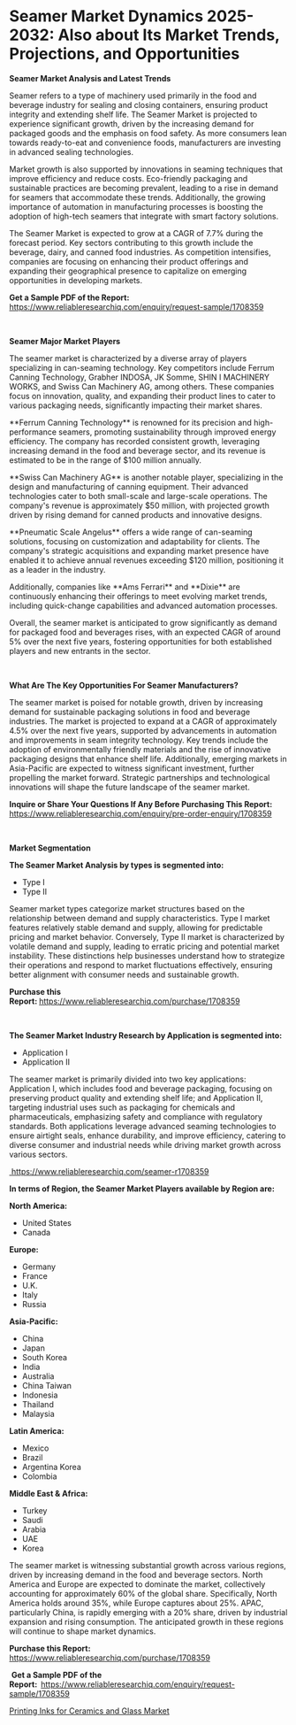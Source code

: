 <p><h1>Seamer Market Dynamics 2025-2032: Also about Its Market Trends, Projections, and Opportunities</h1></p><p><strong>Seamer Market Analysis and Latest Trends</strong></p>
<p><p>Seamer refers to a type of machinery used primarily in the food and beverage industry for sealing and closing containers, ensuring product integrity and extending shelf life. The Seamer Market is projected to experience significant growth, driven by the increasing demand for packaged goods and the emphasis on food safety. As more consumers lean towards ready-to-eat and convenience foods, manufacturers are investing in advanced sealing technologies.</p><p>Market growth is also supported by innovations in seaming techniques that improve efficiency and reduce costs. Eco-friendly packaging and sustainable practices are becoming prevalent, leading to a rise in demand for seamers that accommodate these trends. Additionally, the growing importance of automation in manufacturing processes is boosting the adoption of high-tech seamers that integrate with smart factory solutions.</p><p>The Seamer Market is expected to grow at a CAGR of 7.7% during the forecast period. Key sectors contributing to this growth include the beverage, dairy, and canned food industries. As competition intensifies, companies are focusing on enhancing their product offerings and expanding their geographical presence to capitalize on emerging opportunities in developing markets.</p></p>
<p><strong>Get a Sample PDF of the Report:&nbsp;</strong> <a href="https://www.reliableresearchiq.com/enquiry/request-sample/1708359?utm_campaign=2739&utm_medium=2&utm_source=Github&utm_content=ia&utm_term=25032025&utm_id=seamer">https://www.reliableresearchiq.com/enquiry/request-sample/1708359</a></p>
<p>&nbsp;</p>
<p><strong>Seamer Major Market Players</strong></p>
<p><p>The seamer market is characterized by a diverse array of players specializing in can-seaming technology. Key competitors include Ferrum Canning Technology, Grabher INDOSA, JK Somme, SHIN I MACHINERY WORKS, and Swiss Can Machinery AG, among others. These companies focus on innovation, quality, and expanding their product lines to cater to various packaging needs, significantly impacting their market shares.</p><p>**Ferrum Canning Technology** is renowned for its precision and high-performance seamers, promoting sustainability through improved energy efficiency. The company has recorded consistent growth, leveraging increasing demand in the food and beverage sector, and its revenue is estimated to be in the range of $100 million annually.</p><p>**Swiss Can Machinery AG** is another notable player, specializing in the design and manufacturing of canning equipment. Their advanced technologies cater to both small-scale and large-scale operations. The company's revenue is approximately $50 million, with projected growth driven by rising demand for canned products and innovative designs.</p><p>**Pneumatic Scale Angelus** offers a wide range of can-seaming solutions, focusing on customization and adaptability for clients. The company's strategic acquisitions and expanding market presence have enabled it to achieve annual revenues exceeding $120 million, positioning it as a leader in the industry.</p><p>Additionally, companies like **Ams Ferrari** and **Dixie** are continuously enhancing their offerings to meet evolving market trends, including quick-change capabilities and advanced automation processes. </p><p>Overall, the seamer market is anticipated to grow significantly as demand for packaged food and beverages rises, with an expected CAGR of around 5% over the next five years, fostering opportunities for both established players and new entrants in the sector.</p></p>
<p>&nbsp;</p>
<p><strong>What Are The Key Opportunities For Seamer Manufacturers?</strong></p>
<p><p>The seamer market is poised for notable growth, driven by increasing demand for sustainable packaging solutions in food and beverage industries. The market is projected to expand at a CAGR of approximately 4.5% over the next five years, supported by advancements in automation and improvements in seam integrity technology. Key trends include the adoption of environmentally friendly materials and the rise of innovative packaging designs that enhance shelf life. Additionally, emerging markets in Asia-Pacific are expected to witness significant investment, further propelling the market forward. Strategic partnerships and technological innovations will shape the future landscape of the seamer market.</p></p>
<p><strong>Inquire or Share Your Questions If Any Before Purchasing This Report:</strong> <a href="https://www.reliableresearchiq.com/enquiry/pre-order-enquiry/1708359?utm_campaign=2739&utm_medium=2&utm_source=Github&utm_content=ia&utm_term=25032025&utm_id=seamer">https://www.reliableresearchiq.com/enquiry/pre-order-enquiry/1708359</a></p>
<p>&nbsp;</p>
<p><strong>Market Segmentation</strong></p>
<p><strong>The Seamer Market Analysis by types is segmented into:</strong></p>
<p><ul><li>Type I</li><li>Type II</li></ul></p>
<p><p>Seamer market types categorize market structures based on the relationship between demand and supply characteristics. Type I market features relatively stable demand and supply, allowing for predictable pricing and market behavior. Conversely, Type II market is characterized by volatile demand and supply, leading to erratic pricing and potential market instability. These distinctions help businesses understand how to strategize their operations and respond to market fluctuations effectively, ensuring better alignment with consumer needs and sustainable growth.</p></p>
<p><strong>Purchase this Report:&nbsp;</strong><a href="https://www.reliableresearchiq.com/purchase/1708359?utm_campaign=2739&utm_medium=2&utm_source=Github&utm_content=ia&utm_term=25032025&utm_id=seamer">https://www.reliableresearchiq.com/purchase/1708359</a></p>
<p>&nbsp;</p>
<p><strong>The Seamer Market Industry Research by Application is segmented into:</strong></p>
<p><ul><li>Application I</li><li>Application II</li></ul></p>
<p><p>The seamer market is primarily divided into two key applications: Application I, which includes food and beverage packaging, focusing on preserving product quality and extending shelf life; and Application II, targeting industrial uses such as packaging for chemicals and pharmaceuticals, emphasizing safety and compliance with regulatory standards. Both applications leverage advanced seaming technologies to ensure airtight seals, enhance durability, and improve efficiency, catering to diverse consumer and industrial needs while driving market growth across various sectors.</p></p>
<p><a href="https://www.reliableresearchiq.com/seamer-r1708359?utm_campaign=2739&utm_medium=2&utm_source=Github&utm_content=ia&utm_term=25032025&utm_id=seamer">&nbsp;https://www.reliableresearchiq.com/seamer-r1708359</a></p>
<p><strong>In terms of Region, the Seamer Market Players available by Region are:</strong></p>
<p>
    <p> <strong> North America: </strong>
        <ul>
            <li>United States</li>
            <li>Canada</li>
        </ul>
        </p> 
    <p> <strong> Europe: </strong>
        <ul>
            <li>Germany</li>
            <li>France</li>
            <li>U.K.</li>
            <li>Italy</li>
            <li>Russia</li>
        </ul>
        </p> 
    <p> <strong> Asia-Pacific: </strong>
        <ul>
            <li>China</li>
            <li>Japan</li>
            <li>South Korea</li>
            <li>India</li>
            <li>Australia</li>
            <li>China Taiwan</li>
            <li>Indonesia</li>
            <li>Thailand</li>
            <li>Malaysia</li>
        </ul>
        </p> 
    <p> <strong> Latin America: </strong>
        <ul>
            <li>Mexico</li>
            <li>Brazil</li>
            <li>Argentina Korea</li>
            <li>Colombia</li>
        </ul>
        </p> 
    <p> <strong> Middle East & Africa: </strong>
        <ul>
            <li>Turkey</li>
            <li>Saudi</li>
            <li>Arabia</li>
            <li>UAE</li>
            <li>Korea</li>
        </ul>
    </p>
    </p>
<p><p>The seamer market is witnessing substantial growth across various regions, driven by increasing demand in the food and beverage sectors. North America and Europe are expected to dominate the market, collectively accounting for approximately 60% of the global share. Specifically, North America holds around 35%, while Europe captures about 25%. APAC, particularly China, is rapidly emerging with a 20% share, driven by industrial expansion and rising consumption. The anticipated growth in these regions will continue to shape market dynamics.</p></p>
<p><strong>Purchase this Report: </strong><a href="https://www.reliableresearchiq.com/purchase/1708359?utm_campaign=2739&utm_medium=2&utm_source=Github&utm_content=ia&utm_term=25032025&utm_id=seamer">https://www.reliableresearchiq.com/purchase/1708359</a></p>
<p>&nbsp;<strong>Get a Sample PDF of the Report:&nbsp;&nbsp;</strong><a href="https://www.reliableresearchiq.com/enquiry/request-sample/1708359?utm_campaign=2739&utm_medium=2&utm_source=Github&utm_content=ia&utm_term=25032025&utm_id=seamer">https://www.reliableresearchiq.com/enquiry/request-sample/1708359</a></p>
<p><strong></strong></p>
<p><p><a href="https://github.com/saroarmaicky/Market-Research-Report-List-1/blob/main/printing-inks-for-ceramics-and-glass-market.md?utm_campaign=2739&utm_medium=2&utm_source=Github&utm_content=ia&utm_term=25032025&utm_id=seamer">Printing Inks for Ceramics and Glass Market</a></p></p>